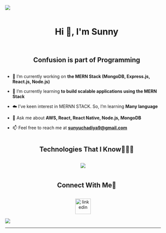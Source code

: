 <!--horizontal divider(gradiant)-->
<img src="https://user-images.githubusercontent.com/73097560/115834477-dbab4500-a447-11eb-908a-139a6edaec5c.gif">

<!--h1 without bottom border-->
<div id="user-content-toc">
  <ul align="center">
    <summary><h1 style="display: inline-block">Hi 👋, I'm Sunny</h1></summary>
  </ul>
</div>

<!--- snake -->
<div align="center">
</div>

<!--h2 without bottom border-->
<div id="user-content-toc">
  <ul align="center">
    <summary><h2 style="display: inline-block">Confusion is part of Programming</h2></summary>
  </ul>
</div>

<!--Intro start-->
<ul>
  <li>
    <p>🔭 I’m currently working on <strong> the MERN Stack (MongoDB, Express.js, React.js, Node.js)</strong></p>
  </li>
  <li>
    <p>🌱 I’m currently learning <strong>to build scalable applications using the MERN Stack</strong></p>
  </li>
  <li>
    <p>☁️ I’ve keen interest in MERNN STACK. So, I’m learning <strong> Many language</strong></p>
  </li>
  <li>
    <p>💬 Ask me about <strong>AWS, React, React Native, Node.js, MongoDB</strong></p>
  </li>
  <li>
    <p>📫 Feel free to reach me at <strong><a href="sunnyuchadiya9@gmail.com">sunyuchadiya9@gmail.com</a></strong></p>
  </li>

</ul>
<!--Intro end-->



<!--h2 without bottom border-->
<div id="user-content-toc">
  <ul align="center">
    <summary><h2 style="display: inline-block">Technologies That I Know👨🏻‍💻</h2></summary>
  </ul>
</div>

<!--tech stack icons-->
<p align="center">
  <a href="https://skillicons.dev">
    <img src="https://skillicons.dev/icons?i=git,bootstrap,css,express,github,html,,java,js,mongodb,mysql,nextjs,nodejs,py,react,tailwind,vscode&perline=14">
  </a>
</p>

<!-- Connect with me -->
<!--h2 without bottom border-->
<div id="user-content-toc">
  <ul align="center">
    <summary><h2 style="display: inline-block">Connect With Me🤝</h2></summary>
  </ul>
</div>

<!--icons and links-->
<p align="center">
  <a href="https://www.linkedin.com/public-profile/settings?trk=d_flagship3_profile_self_view_public_profile" target="blank"><img align="center" src="https://user-images.githubusercontent.com/88904952/234979284-68c11d7f-1acc-4f0c-ac78-044e1037d7b0.png" alt="linkedin" height="50" width="50"></a>
</p>

<!--profile visit count-->
<div align="center">
</div>

<!--horizontal divider(gradiant)-->
<img src="https://user-images.githubusercontent.com/73097560/115834477-dbab4500-a447-11eb-908a-139a6edaec5c.gif">
<hr>

